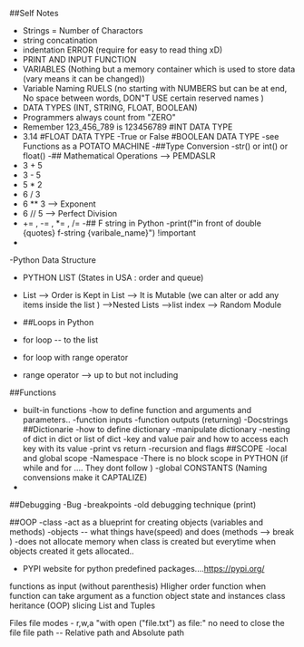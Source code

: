 ##Self Notes

- Strings = Number of Charactors 
- string concatination
- indentation ERROR (require for easy to read thing xD)
- PRINT AND INPUT FUNCTION
- VARIABLES (Nothing but a memory container which is used to store data (vary means it can be changed))
- Variable Naming RUELS (no starting with NUMBERS but can be at end, No space between words, DON"T USE certain reserved names )
- DATA TYPES (INT, STRING, FLOAT, BOOLEAN)
- Programmers always count from "ZERO"
- Remember 123_456_789 is 123456789 #INT DATA TYPE
- 3.14 #FLOAT DATA TYPE
-True or False #BOOLEAN DATA TYPE
-see Functions as a POTATO MACHINE 
-##Type Conversion
-str() or int() or float()
-## Mathematical Operations  --> PEMDASLR
- 3 + 5
- 3 - 5
- 5 * 2
- 6 / 3
- 6 ** 3 --> Exponent
- 6 // 5 --> Perfect Division
- += , -= , *= , /=
-## F string in Python 
-print(f"in front of double {quotes} f-string {varibale_name}") !important
-
-Python Data Structure
- PYTHON LIST (States in USA : order and queue)
-  List --> Order is Kept in List
--> It is Mutable (we can alter or add any items inside the list )
-->Nested Lists
-->list index
--> Random Module

- ##Loops in Python
- for loop -- to the list 
- for loop with range operator
- range operator --> up to but not including
<!-- - for number in range(a,b):
    print(number) -->
##Functions
- built-in functions 
-how to define function and arguments and parameters..
-function inputs 
-function outputs (returning)
-Docstrings 
##Dictionarie
-how to define dictionary
-manipulate dictionary
-nesting of dict in dict or list of dict
-key and value pair and how to access each key with its value
-print vs return 
-recursion and flags
##SCOPE
-local and global scope 
-Namespace
-There is no block scope in PYTHON (if while and for .... They dont follow )
-global CONSTANTS (Naming convensions make it CAPTALIZE)
-
##Debugging
-Bug
-breakpoints
-old debugging technique (print)


##OOP
-class  -act as a blueprint for creating objects (variables and methods)
-objects -- what things have(speed) and does (methods --> break )
-does not allocate memory when class is created but everytime when objects created it gets allocated..
- PYPI website for python predefined packages....https://pypi.org/

functions as input (without parenthesis)
HIigher order function when function can take argument as a function
object state and instances
class heritance (OOP)
slicing List and  Tuples

Files 
file modes - r,w,a
"with open ("file.txt") as file:" no need to close the file
file path -- Relative path and Absolute path

